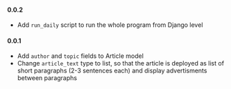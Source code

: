 #### 0.0.2

- Add `run_daily` script to run the whole program from Django level

#### 0.0.1

- Add `author` and `topic` fields to Article model
- Change `article_text` type to list, so that the article is deployed as list of short paragraphs (2-3 sentences each) and display advertisments between paragraphs

